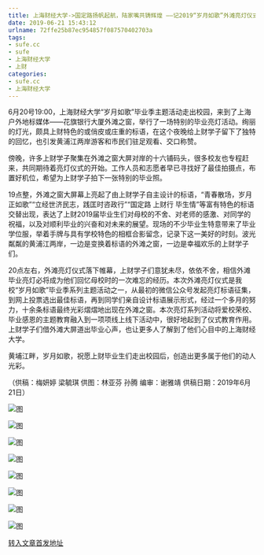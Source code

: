 ```yaml
---
title: 上海财经大学->国定路扬帆起航，陆家嘴共铸辉煌 ——记2019“岁月如歌”外滩亮灯仪式 | sufe.cc
date: 2019-06-21 15:43:12
urlname: 72ffe25b87ec954857f087570402703a
tags: 
- sufe.cc
- sufe
- 上海财经大学
- 上财
categories:
- sufe.cc
- 上海财经大学
---
```



6月20号19:00，上海财经大学“岁月如歌”毕业季主题活动走出校园，来到了上海户外地标媒体——花旗银行大厦外滩之窗，举行了一场特别的毕业亮灯活动。绚丽的灯光，颇具上财特色的或俏皮或庄重的标语，在这个夜晚给上财学子留下了独特的回忆，也引发黄浦江两岸游客和市民们驻足观看、交口称赞。

傍晚，许多上财学子聚集在外滩之窗大屏对岸的十六铺码头，很多校友也专程赶来，共同期待着亮灯仪式的开始。工作人员和志愿者早已寻找好了最佳拍摄点，布置好机位，希望为上财学子拍下一张特别的毕业照。

19点整，外滩之窗大屏幕上亮起了由上财学子自主设计的标语，“青春散场，岁月正如歌”“立经世济民志，践匡时咨政行”“国定路 上财行 毕生情”等富有特色的标语交替出现，表达了上财2019届毕业生们对母校的不舍、对老师的感激、对同学的祝福，以及对顺利毕业的兴奋和对未来的展望。现场的不少毕业生特意带来了毕业学位服，举着手牌与具有学校特色的相框合影留念，记录下这一美好的时刻。波光粼粼的黄浦江两岸，一边是变换着标语的外滩之窗，一边是幸福欢乐的上财学子们。

20点左右，外滩亮灯仪式落下帷幕，上财学子们意犹未尽，依依不舍，相信外滩毕业亮灯必将成为他们回忆母校时的一次难忘的经历。本次外滩亮灯仪式是我校“岁月如歌”毕业季系列主题活动之一，从最初的微信公众号发起亮灯标语征集，到网上投票选出最佳标语，再到同学们亲自设计标语展示形式，经过一个多月的努力，十余条标语最终光彩熠熠地出现在外滩之窗。本次亮灯系列活动将爱校荣校、毕业感恩的主题教育融入到一项项线上线下活动中，很好地起到了仪式教育作用。上财学子们借外滩大屏道出毕业心声，也让更多人了解到了他们心目中的上海财经大学。

黄埔江畔，岁月如歌，祝愿上财毕业生们走出校园后，创造出更多属于他们的动人光彩。

（供稿：梅妍婷 梁毓琪 供图：林亚芬 孙腾 编审：谢雅靖 供稿日期：2019年6月21日）



![图](http://news.sufe.edu.cn/_upload/article/images/92/87/f4fa64a14596aab0de2f2c713aab/981ca9ab-ce0c-4571-ba5f-9e93dd4182e4.jpg)

![图](http://news.sufe.edu.cn/_upload/article/images/92/87/f4fa64a14596aab0de2f2c713aab/d4dcdefb-7e17-427a-9449-d642b237f7d4.jpg)

![图](http://news.sufe.edu.cn/_upload/article/images/92/87/f4fa64a14596aab0de2f2c713aab/57fe38ec-5c4a-4225-ae75-f48d76283d58.jpg)

![图](http://news.sufe.edu.cn/_upload/article/images/92/87/f4fa64a14596aab0de2f2c713aab/b876f033-a741-4faa-9168-c6981a3b972b.jpg)

![图](http://news.sufe.edu.cn/_upload/article/images/92/87/f4fa64a14596aab0de2f2c713aab/53d3c161-d24d-43be-9016-cf354cc46338.jpg)

![图](http://news.sufe.edu.cn/_upload/article/images/92/87/f4fa64a14596aab0de2f2c713aab/97159c50-0ecc-4ba9-b0a2-762db7b42a1f.jpg)

![图](http://news.sufe.edu.cn/_upload/article/images/92/87/f4fa64a14596aab0de2f2c713aab/be9a7bc1-70e7-4b67-8390-3345ff0f4180.jpg)

![图](http://news.sufe.edu.cn/_upload/article/images/92/87/f4fa64a14596aab0de2f2c713aab/9c02fe01-e04d-4730-a7a3-8a9cb312428b.jpg)

[转入文章首发地址](http://news.sufe.edu.cn/da/48/c179a121416/page.htm)